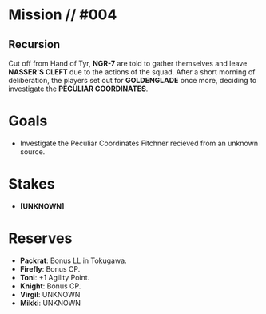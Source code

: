 # Mission // #004
## Recursion

Cut off from Hand of Tyr, **NGR-7** are told to gather themselves and leave **NASSER'S CLEFT** due to the actions of the squad. After a short morning of deliberation, the players set out for **GOLDENGLADE** once more, deciding to investigate the **PECULIAR COORDINATES**. 

# Goals
- Investigate the Peculiar Coordinates Fitchner recieved from an unknown source.

# Stakes
- **\[UNKNOWN]**

# Reserves
- **Packrat**: Bonus LL in Tokugawa.
- **Firefly**: Bonus CP.
- **Toni**: +1 Agility Point.
- **Knight**: Bonus CP.
- **Virgil**: UNKNOWN
- **Mikki**: UNKNOWN